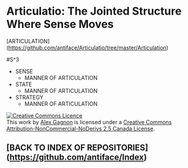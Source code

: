 Articulatio: The Jointed Structure Where Sense Moves
====================================================

[ARTICULATION] (https://github.com/antiface/Articulatio/tree/master/Articulation)

#S^3
* SENSE
  * MANNER OF ARTICULATION
* STATE
  * MANNER OF ARTICULATION
* STRATEGY
  * MANNER OF ARTICULATION

<a rel="license" href="http://creativecommons.org/licenses/by-nc-nd/2.5/ca/deed.en_GB"><img alt="Creative Commons Licence" style="border-width:0" src="http://i.creativecommons.org/l/by-nc-nd/2.5/ca/80x15.png" /></a><br />This work by <a xmlns:cc="http://creativecommons.org/ns#" href="http://alexgagnon.com" property="cc:attributionName" rel="cc:attributionURL">Alex Gagnon</a> is licensed under a <a rel="license" href="http://creativecommons.org/licenses/by-nc-nd/2.5/ca/deed.en_GB">Creative Commons Attribution-NonCommercial-NoDerivs 2.5 Canada License</a>.

## [BACK TO INDEX OF REPOSITORIES] (https://github.com/antiface/Index)
